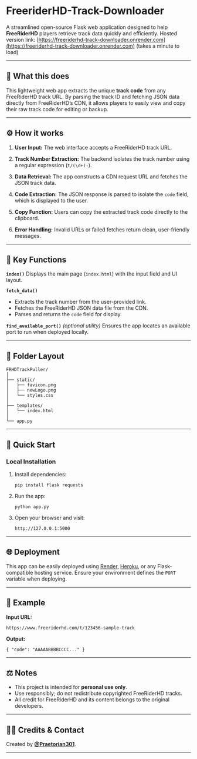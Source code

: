 # FreeriderHD-Track-Downloader

A streamlined open-source Flask web application designed to help **FreeRiderHD** players retrieve track data quickly and efficiently.
Hosted version link: [https://freeriderhd-track-downloader.onrender.com](https://freeriderhd-track-downloader.onrender.com) (takes a minute to load)

---

## 🧩 What this does

This lightweight web app extracts the unique **track code** from any FreeRiderHD track URL.
By parsing the track ID and fetching JSON data directly from FreeRiderHD’s CDN, it allows players to easily view and copy their raw track code for editing or backup.

---

## ⚙️ How it works

1. **User Input:**
   The web interface accepts a FreeRiderHD track URL.

2. **Track Number Extraction:**
   The backend isolates the track number using a regular expression (`t/(\d+)-`).

3. **Data Retrieval:**
   The app constructs a CDN request URL and fetches the JSON track data.

4. **Code Extraction:**
   The JSON response is parsed to isolate the `code` field, which is displayed to the user.

5. **Copy Function:**
   Users can copy the extracted track code directly to the clipboard.

6. **Error Handling:**
   Invalid URLs or failed fetches return clean, user-friendly messages.

---

## 🧠 Key Functions

**`index()`**
Displays the main page (`index.html`) with the input field and UI layout.

**`fetch_data()`**

* Extracts the track number from the user-provided link.
* Fetches the FreeRiderHD JSON data file from the CDN.
* Parses and returns the `code` field for display.

**`find_available_port()`** *(optional utility)*
Ensures the app locates an available port to run when deployed locally.

---

## 📂 Folder Layout

```
FRHDTrackPuller/
│
├── static/
│   ├── favicon.png
│   ├── newLogo.png
│   └── styles.css
│
├── templates/
│   └── index.html
│
└── app.py
```

---

## 🚀 Quick Start

### Local Installation

1. Install dependencies:

   ```
   pip install flask requests
   ```
2. Run the app:

   ```
   python app.py
   ```
3. Open your browser and visit:

   ```
   http://127.0.0.1:5000
   ```

---

## 🌐 Deployment

This app can be easily deployed using [Render](https://render.com), [Heroku](https://heroku.com), or any Flask-compatible hosting service.
Ensure your environment defines the `PORT` variable when deploying.

---

## 🧾 Example

**Input URL:**

```
https://www.freeriderhd.com/t/123456-sample-track
```

**Output:**

```
{ "code": "AAAAABBBBCCCC..." }
```

---

## ⚖️ Notes

* This project is intended for **personal use only**.
* Use responsibly; do not redistribute copyrighted FreeRiderHD tracks.
* All credit for FreeRiderHD and its content belongs to the original developers.

---

## 👨‍💻 Credits & Contact

Created by **[@Praetorian301](https://github.com/Praetorian301)**.

---
